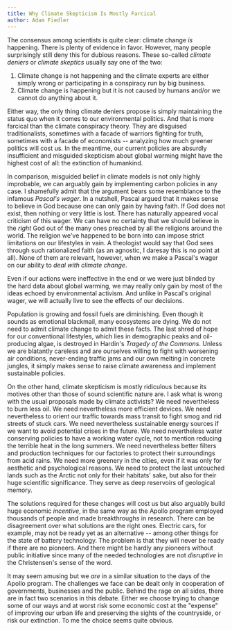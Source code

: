 ```yaml
---
title: Why Climate Skepticism Is Mostly Farcical
author: Adam Fiedler
---
```


The consensus among scientists is quite clear: climate change *is* happening.
There is plenty of evidence in favor.
However, many people surprisingly still deny this for dubious reasons.
These so-called *climate deniers* or *climate skeptics* usually say one of the two:

1) Climate change is not happening and the climate experts are either simply wrong or participating in a conspiracy run by big business.
2) Climate change is happening but it is not caused by humans and/or we cannot do anything about it.

Either way, the only thing climate deniers propose is simply maintaining the status quo when it comes to our environmental politics.
And that is more farcical than the climate  conspiracy theory.
They are disguised traditionalists, sometimes with a facade of warriors fighting for truth, sometimes with a facade of economists -- analyzing how much greener politics will cost us.
In the meantime, our current policies are absurdly insufficient and misguided skepticism about global warming might have the highest cost of all: the extinction of humankind.

In comparison, misguided belief in climate models is not only highly improbable, we can arguably gain by implementing carbon  policies in any case.
I shamefully admit that the argument bears some resemblance to the infamous *Pascal's wager*.
In a nutshell, Pascal argued that it makes sense to believe in God because one can only gain by having faith. 
If God does not exist, then nothing or very little is lost.
There has naturally appeared vocal criticism of this wager.
We can have no certainty that we should believe in the *right* God out of the many ones preached by all the religions around the world.
The religion we've happened to be born into can impose strict limitations on our lifestyles in vain.
A theologist would say that God sees through such rationalized faith (as an agnostic, I daresay this is no point at all).
None of them are relevant, however, when we make a Pascal's wager on our ability to *deal with climate change*.

Even if our actions were ineffective in the end or we were just blinded by the hard data about global warming, we may really only gain by most of the ideas echoed by environmental activism. 
And unlike in Pascal's original wager, we will actually live to see the effects of our decisions. 

Population is growing and fossil fuels are diminishing.
Even though it sounds as emotional blackmail, many ecosystems are dying.
We do not need to admit climate change to admit these facts.
The last shred of hope for our conventional lifestyles, which lies in demographic peaks and oil-producing algae, is destroyed in Hardin's *Tragedy of the Commons*.
Unless we are blatantly careless and are ourselves willing to fight with worsening air conditions, never-ending traffic jams and our own melting in concrete jungles, it simply makes sense to raise climate awareness and implement sustainable policies.

On the other hand, climate skepticism is mostly ridiculous because its motives other than those of sound scientific nature are.
I ask what is wrong with the usual proposals made by climate activists?
We need nevertheless to burn less oil.
We need nevertheless more efficient devices.
We need nevertheless to orient our traffic towards mass transit to fight smog and rid streets of stuck cars.
We need nevertheless sustainable energy sources if we want to avoid potential crises in the future.
We need nevertheless water conserving policies to have a working water cycle, not to mention reducing the terrible heat in the long summers.
We need nevertheless better filters and production techniques for our factories to protect their surroundings from acid rains.
We need more greenery in the cities, even if it was only for aesthetic and psychological reasons.
We need to protect the last untouched lands such as the Arctic not only for their habitats' sake, but also for their huge scientific significance.
They serve as deep reservoirs of geological memory.  

The solutions required for these changes will cost us but also arguably build huge economic *incentive*, in the same way as the Apollo program employed thousands of people and made breakthroughs in research.
There can be disagreement over what solutions are the right ones.
Electric cars, for example, may not be ready yet as an alternative -- among other things for the state of battery technology.
The problem is that they will never be ready if there are no pioneers. 
And there might be hardly any pioneers without public initiative since many of the needed technologies are not *disruptive* in the Christensen's sense of the word.

It may seem amusing but we *are* in a similar situation to the days of the Apollo program.
The challenges we face can be dealt only in cooperation of governments, businesses and the public. 
Behind the rage on all sides, there are in fact two scenarios in this debate.
Either we choose trying to change some of our ways and at worst risk some economic cost at the "expense" of improving our urban life and preserving the sights of the countryside, or risk our extinction.
To me the choice seems quite obvious.
